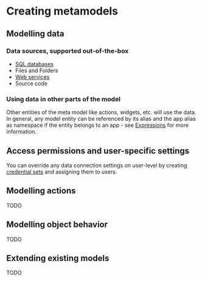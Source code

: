 # Creating metamodels

## Modelling data

### Data sources, supported out-of-the-box

- [SQL databases](data_sources/SQL/index.md)
- Files and Folders
- [Web services](https://github.com/exface/UrlDataConnector/blob/master/Docs/index.md)
- Source code

### Using data in other parts of the model

Other entities of the meta model like actions, widgets, etc. will use the data. In general, any model entity can be referenced by its alias and the app alias as namespace if the entity belongs to an app - see [Expressions](Expressions_and_formulas.md) for more information. 

## Access permissions and user-specific settings

You can override any data connection settings on user-level by creating [credential sets](Data_connection_credentials_and_user-specific_settings.md) and assigning them to users.

## Modelling actions

TODO

## Modelling object behavior 

TODO

## Extending existing models

TODO